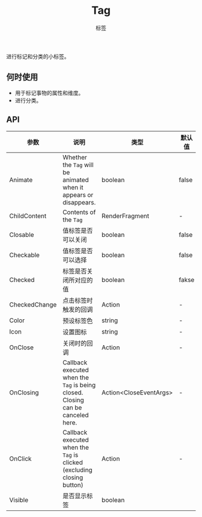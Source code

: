 ﻿---
category: Components
type: 数据展示
title: Tag
subtitle: 标签
cover: https://gw.alipayobjects.com/zos/alicdn/cH1BOLfxC/Tag.svg
---

进行标记和分类的小标签。

## 何时使用

- 用于标记事物的属性和维度。
- 进行分类。


## API

| 参数             | 说明                                         | 类型          | 默认值    | Version 
| ---------------- | -------------------------------------------- | ------------- | --------- | ----- 
| Animate | Whether the `Tag` will be animated when it appears or disappears. | boolean         | false       | 0.9 
| ChildContent | Contents of the `Tag`| RenderFragment  |-       |
| Closable | 值标签是否可以关闭| boolean         |false       |
| Checkable | 值标签是否可以选择 | boolean         |false   |
| Checked | 标签是否关闭所对应的值 | boolean         |fakse   |
| CheckedChange | 点击标签时触发的回调 | Action<bool>         |-       |
| Color | 预设标签色 | string   | -         |
| Icon | 设置图标  | string        | -         |
| OnClose | 关闭时的回调     | Action<MouseEventArgs>         | -         |
| OnClosing | Callback executed when the `Tag` is being closed. Closing can be canceled here.     | Action<CloseEventArgs<MouseEventArgs>>        | -         |
| OnClick | Callback executed when the `Tag` is clicked (excluding closing button) | Action | -         |
| Visible | 是否显示标签 | boolean         |


